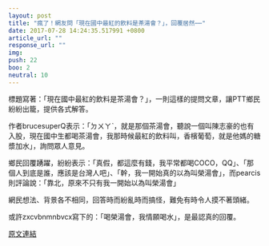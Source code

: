 ```yaml
---
layout: post
title: "瘋了！網友問「現在國中最紅的飲料是茶湯會？」，回覆居然⋯⋯"
date: 2017-07-28 14:24:35.517991 +0800
article_url: ""
response_url: ""
img: 
push: 22
boo: 2
neutral: 10
---
```


標題寫著：「現在國中最紅的飲料是茶湯會？」，一則這樣的提問文章，讓PTT鄉民紛紛出籠，提供各式解答。

作者brucesuperQ表示：「ㄉㄨㄚˋ，就是那個茶湯會，聽說一個叫陳志豪的也有入股，現在國中生都喝茶湯會，我那時候最紅的飲料叫，香檳葡萄，就是他媽的糖漿加水」，詢問眾人意見。

鄉民回覆踴躍，紛紛表示：「真假，都這麼有錢，我平常都喝COCO，QQ」、「那個人到底是誰，應該是台灣人吧」、「幹，我一開始真的以為叫榮湯會」，而pearcis則評論說：「靠北，原來不只有我一開始以為叫榮湯會」

網民想法、背景各不相同，回答時而紛亂時而搞怪，難免有時令人摸不著頭緒。

或許zxcvbnmnbvcx寫下的：「喝榮湯會，我情願喝水」，是最認真的回覆。

<a href = "https://www.ptt.cc/bbs/Gossiping/M.1501197590.A.834.html">原文連結</a>

